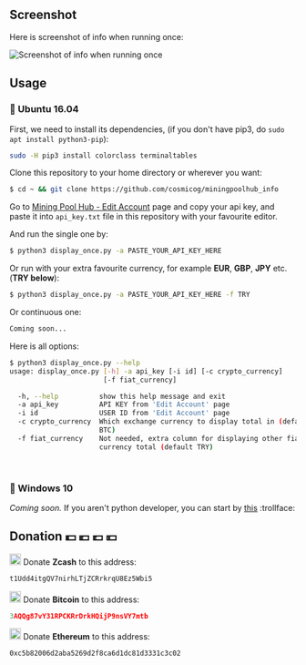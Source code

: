 ## Screenshot
Here is screenshot of info when running once:

![Screenshot of info when running once](https://user-images.githubusercontent.com/9158844/36348577-7e96893a-1483-11e8-970f-f35df4ae71a0.png)

## Usage

### :penguin: Ubuntu 16.04

First, we need to install its dependencies, (if you don't have pip3, do `sudo apt install python3-pip`):

```bash
sudo -H pip3 install colorclass terminaltables
```

Clone this repository to your home directory or wherever you want:

```bash
$ cd ~ && git clone https://github.com/cosmicog/miningpoolhub_info
```

Go to [Mining Pool Hub - Edit Account](https://miningpoolhub.com/?page=account&action=edit) page and copy your api key, and paste it into `api_key.txt` file in this repository with your favourite editor.

And run the single one by:

```bash
$ python3 display_once.py -a PASTE_YOUR_API_KEY_HERE
```

Or run with your extra favourite currency, for example **EUR**, **GBP**, **JPY** etc. (**TRY below**):

```bash
$ python3 display_once.py -a PASTE_YOUR_API_KEY_HERE -f TRY
```

Or continuous one:

```bash
Coming soon...
```
Here is all options:
```bash
$ python3 display_once.py --help
usage: display_once.py [-h] -a api_key [-i id] [-c crypto_currency]
                       [-f fiat_currency]

  -h, --help          show this help message and exit
  -a api_key          API KEY from 'Edit Account' page
  -i id               USER ID from 'Edit Account' page
  -c crypto_currency  Which exchange currency to display total in (default
                      BTC)
  -f fiat_currency    Not needed, extra column for displaying other fiat
                      currency total (default TRY)
```

<br> 

### :shit: Windows 10

_Coming soon._ If you aren't python developer, you can start by [this](http://lmgtfy.com/?iie=1&q=python+hello+world+windows) :trollface: 

## Donation :dollar: :euro: :pound: :yen:

<img src="https://raw.githubusercontent.com/zcash/logos/master/yellow-zcash-logo.png" width="20" height="20"/>   Donate **Zcash** to this address:
```python
t1Udd4itgQV7nirhLTjZCRrkrqU8Ez5Wbi5
```

<img src="https://github.com/webcyou/crypto-currency-icon/blob/master/design/images/default/1.png" width="20" height="20"/>   Donate **Bitcoin** to this address:
```cpp
3AQQg87vY31RPCKRrDrkHQijP9nsVY7mtb
```

<img src="https://github.com/webcyou/crypto-currency-icon/blob/master/design/images/default/3.png" width="20" height="20"/>   Donate **Ethereum** to this address:
```
0xc5b82006d2aba5269d2f8ca6d1dc81d3331c3c02
```

